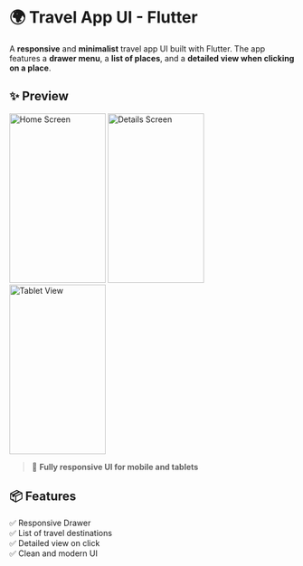 # 🌍 Travel App UI - Flutter

A **responsive** and **minimalist** travel app UI built with Flutter. The app features a **drawer menu**, a **list of places**, and a **detailed view when clicking on a place**.

## ✨ Preview

<img src="https://github.com/user-attachments/assets/11d1598e-1b65-4f6d-bc62-e58010232746" alt="Home Screen" width="170" height="300"/>
<img src="https://github.com/user-attachments/assets/babf2929-c6ac-4286-8d2c-89e90891b36f" alt="Details Screen" width="170" height="300"/>
<img src="https://github.com/user-attachments/assets/8fdd0d5d-ff9f-41a9-8604-79e720ff9e67" alt="Tablet View" width="170" height="300"/>

> 🚀 **Fully responsive UI for mobile and tablets**

## 📦 Features
✅ Responsive Drawer  
✅ List of travel destinations  
✅ Detailed view on click  
✅ Clean and modern UI

